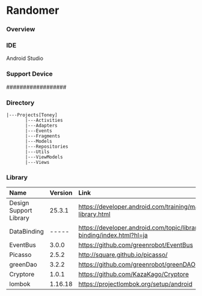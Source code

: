 # Randomer

### Overview

### IDE
Android Studio

### Support Device
##################

### Directory
```
|---Projects[Toney]
       |---Activities
       |---Adapters
       |---Events
       |---Fragments
       |---Models
       |---Repositories
       |---Utils
       |---ViewModels
       |---Views
```

### Library
| Name | Version | Link |
|:-----------|:------------|:------------|
| Design Support Library | 25.3.1 | https://developer.android.com/training/material/design-library.html |
| DataBinding     | ----- | https://developer.android.com/topic/libraries/data-binding/index.html?hl=ja |
| EventBus        | 3.0.0 | https://github.com/greenrobot/EventBus     |
| Picasso         | 2.5.2 | http://square.github.io/picasso/           |
| greenDao        | 3.2.2 | https://github.com/greenrobot/greenDAO     |
| Cryptore        | 1.0.1 | https://github.com/KazaKago/Cryptore       |
| lombok          | 1.16.18 | https://projectlombok.org/setup/android  |
